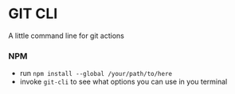 # GIT CLI

A little command line for git actions

### NPM

-   run `npm install --global /your/path/to/here`
-   invoke `git-cli` to see what options you can use in you terminal
